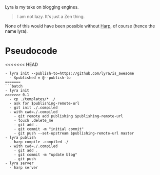 Lyra is my take on blogging engines.

> I am not lazy. It's just a Zen thing.

None of this would have been possible without [Harp](http://harpjs.com/), of
course (hence the name lyra).

# Pseudocode

<<<<<<< HEAD
```
- lyra init --publish-to=https://github.com/lyra/is_awesome
  - $published = @--publish-to
=======
```batch
- lyra init
>>>>>>> 0.1
  - cp ./templates/* ./
  - ask for $publishing-remote-url
  - git init ./.compiled
  - with cwd=./.compiled
    - git remote add publishing $publishing-remote-url
    - touch .delete_me
    - git add .
    - git commit -m "initial commit"
    - git push --set-upstream $publishing-remote-url master
- lyra publish
  - harp compile .compiled ./
  - with cwd=./.compiled
    - git add .
    - git commit -m "update blog"
    - git push
- lyra server
  - harp server
```


